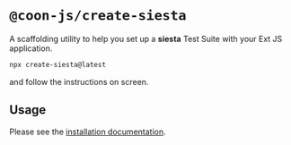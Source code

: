 # `@coon-js/create-siesta`

A scaffolding utility to help you set up a **siesta** Test Suite with your Ext JS application.

```bash
npx create-siesta@latest
```

and follow the instructions on screen.


## Usage

Please see the [installation documentation](https://conjoon.org/docs/api/misc/@coon-js/create-siesta).